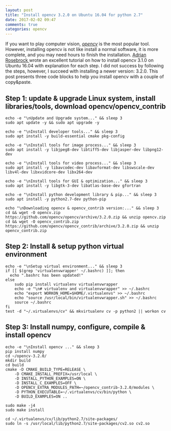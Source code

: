 ```yaml
---
layout: post
title: "Install opencv 3.2.0 on Ubuntu 16.04 for python 2.7"
date: 2017-02-02 09:47
comments: true
categories: opencv
---
```



If you want to play computer vision, *[opencv](http://opencv.org/)* is the most popular tool. However, installing opencv is not like install a normal software, it is more complete, and you may need hours to finish the installation. [Adrian Rosebrock ](http://www.pyimagesearch.com/2016/10/24/ubuntu-16-04-how-to-install-opencv/) wrote an excellent tutorial on how to install opencv 3.1.0 on Ubuntu 16.04 with explanation for each step. I did not success by following the steps, however, I succeed with installing a newer version: 3.2.0. This post presents three code blocks to help you install opencv with a couple of copy&paste.


## Step 1: update & upgrade Linux system, install libraries/tools, download opencv/opencv_contrib 

~~~~
echo -e "\nUpdate and Upgrade system..." && sleep 3
sudo apt update -y && sudo apt upgrade -y

echo -e "\nInstall developer tools..." && sleep 3
sudo apt install -y build-essential cmake pkg-config

echo -e "\nInstall tools for image process..." && sleep 3
sudo apt install -y libjpeg8-dev libtiff5-dev libjasper-dev libpng12-dev

echo -e "\nInstall tools for video process..." && sleep 3
sudo apt install -y libavcodec-dev libavformat-dev libswscale-dev libv4l-dev libxvidcore-dev libx264-dev

echo -e "\nInstall tools for GUI & optimization..." && sleep 3
sudo apt install -y libgtk-3-dev libatlas-base-dev gfortran

echo -e "\nInstall python development library & pip..." && sleep 3
sudo apt install -y python2.7-dev python-pip

echo "\nDownloading opencv & opencv_contrib version:..." && sleep 3
cd && wget -O opencv.zip https://github.com/opencv/opencv/archive/3.2.0.zip && unzip opencv.zip 
cd && wget -O opencv_contrib.zip https://github.com/opencv/opencv_contrib/archive/3.2.0.zip && unzip opencv_contrib.zip 

~~~~

## Step 2: Install & setup python virtual environment

~~~~
echo -e "\nSetup virtual environment..." && sleep 3
if [[ $(grep 'virtualenvwrapper' ~/.bashrc) ]]; then
  echo ".bashrc has been updated!"
else  
    sudo pip install virtualenv virtualenvwrapper
    echo -e "\n# virtualenv and virtualenvwrapper" >> ~/.bashrc
    echo "export WORKON_HOME=$HOME/.virtualenvs" >> ~/.bashrc
    echo "source /usr/local/bin/virtualenvwrapper.sh" >> ~/.bashrc
    source ~/.bashrc
fi
test -d "~/.virtualenvs/cv" && mkvirtualenv cv -p python2 || workon cv
~~~~

## Step 3: Install numpy, configure, compile & install opencv

~~~~
echo -e "\nInstall opencv ..." && sleep 3
pip install numpy
cd ~/opencv-3.2.0/
mkdir build
cd build
cmake -D CMAKE_BUILD_TYPE=RELEASE \
    -D CMAKE_INSTALL_PREFIX=/usr/local \
    -D INSTALL_PYTHON_EXAMPLES=ON \
    -D INSTALL_C_EXAMPLES=OFF \
    -D OPENCV_EXTRA_MODULES_PATH=~/opencv_contrib-3.2.0/modules \
    -D PYTHON_EXECUTABLE=~/.virtualenvs/cv/bin/python \
    -D BUILD_EXAMPLES=ON ..
   
sudo make -j4
sudo make install

cd ~/.virtualenvs/cv/lib/python2.7/site-packages/
sudo ln -s /usr/local/lib/python2.7/site-packages/cv2.so cv2.so
~~~~

